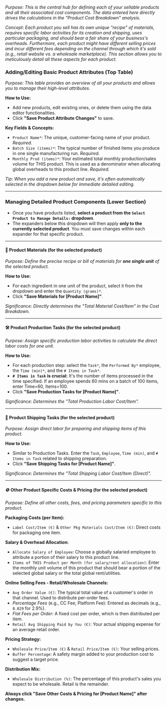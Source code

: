 *Purpose: This is the central hub for defining each of your sellable products and all their associated cost components. The data entered here directly drives the calculations in the "Product Cost Breakdown" analysis.*

*Concept: Each product you sell has its own unique "recipe" of materials, requires specific labor activities for its creation and shipping, uses particular packaging, and should bear a fair share of your business's overheads. Furthermore, each product might have different selling prices and incur different fees depending on the channel through which it's sold (e.g., retail website vs. a wholesale marketplace). This section allows you to meticulously detail all these aspects for each product.*

### Adding/Editing Basic Product Attributes (Top Table)
*Purpose: This table provides an overview of all your products and allows you to manage their high-level attributes.*

**How to Use:**
- Add new products, edit existing ones, or delete them using the data editor functionalities.
- Click **"Save Product Attribute Changes"** to save.

**Key Fields & Concepts:**
- `Product Name*`: The unique, customer-facing name of your product. *Required.*
- `Batch Size (items)*`: The typical number of finished items you produce in one single manufacturing run. *Required.*
- `Monthly Prod (items)*`: Your estimated total monthly production/sales volume for THIS product. This is used as a denominator when allocating global overheads to this product line. *Required.*

*Tip: When you add a new product and save, it's often automatically selected in the dropdown below for immediate detailed editing.*

---
### Managing Detailed Product Components (Lower Section)
- Once you have products listed, **select a product from the `Select Product to Manage Details:` dropdown**. 
- The expanders below this dropdown will then apply **only to the currently selected product**. You must save changes within each expander for that specific product.

---
#### 🧪 Product Materials (for the selected product)
*Purpose: Define the precise recipe or bill of materials for **one single unit** of the selected product.*

**How to Use:**
- For each ingredient in one unit of the product, select it from the dropdown and enter the `Quantity (grams)*`.
- Click **"Save Materials for [Product Name]"**.

*Significance: Directly determines the "Total Material Cost/Item" in the Cost Breakdown.*

---
#### 🛠️ Product Production Tasks (for the selected product)
*Purpose: Assign specific production labor activities to calculate the direct labor costs for one unit.*

**How to Use:**
- For each production step: select the `Task*`, the `Performed By*` employee, the `Time (min)*`, and the `# Items in Task*`.
- **`# Items in Task` is crucial:** It's the number of items processed in the time specified. If an employee spends 60 mins on a batch of 100 items, enter Time=60, Items=100.
- Click **"Save Production Tasks for [Product Name]"**.

*Significance: Determines the "Total Production Labor Cost/Item".*

---
#### 🚚 Product Shipping Tasks (for the selected product)
*Purpose: Assign direct labor for preparing and shipping items of this product.*

**How to Use:**
- Similar to Production Tasks. Enter the `Task`, `Employee`, `Time (min)`, and `# Items in Task` related to shipping preparation.
- Click **"Save Shipping Tasks for [Product Name]"**.

*Significance: Determines the "Total Shipping Labor Cost/Item (Direct)".*

---
#### 🪙 Other Product Specific Costs & Pricing (for the selected product)
*Purpose: Define all other costs, fees, and pricing parameters specific to this product.*

**Packaging Costs (per Item):**
- `Label Cost/Item (€)` & `Other Pkg Materials Cost/Item (€)`: Direct costs for packaging one item.

**Salary & Overhead Allocation:**
- `Allocate Salary of Employee`: Choose a globally salaried employee to attribute a portion of their salary to this product line.
- `Items of THIS Product per Month (for salary/rent allocation)`: Enter the monthly unit volume of this product that should bear a portion of the selected global salary or the total global rent/utilities.

**Online Selling Fees - Retail/Wholesale Channels:**
- `Avg Order Value (€)`: The typical total value of a customer's order in that channel. Used to distribute per-order fees.
- *Percentage Fees* (e.g., CC Fee, Platform Fee): Entered as decimals (e.g., `0.029` for 2.9%).
- *Flat Fees per Order*: A fixed cost per order, which is then distributed per item.
- `Retail Avg Shipping Paid by You (€)`: Your actual shipping expense for an average retail order.

**Pricing Strategy:**
- `Wholesale Price/Item (€)` & `Retail Price/Item (€)`: Your selling prices.
- `Buffer Percentage`: A safety margin added to your production cost to suggest a target price.

**Distribution Mix:**
- `Wholesale Distribution (%)`: The percentage of this product's sales you expect to be wholesale. Retail is the remainder.

**Always click "Save Other Costs & Pricing for [Product Name]" after changes.**